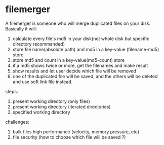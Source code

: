 # filemerger
A filemerger is someone who will merge duplicated files on your disk. Basically it will:

1. calculate every file's md5 in your disk(not whole disk but specific directory recommanded)
2. store file name(absolute path) and md5 in a key-value (filename-md5) store
3. store md5 and count in a key-value(md5-count) store
4. if a md5 shows twice or more, get the filenames and make result
5. show results and let user decide which file will be removed
6. one of the duplicated file will be saved, and the others will be deleted and use soft link file instead.

steps:

1. present working directory (only files)
2. present working directory (iterated directories)
3. specified working directory

challenges:

1. bulk files high performance (velocity, memory pressure, etc)
2. file security (how to choose which file will be saved ?)
